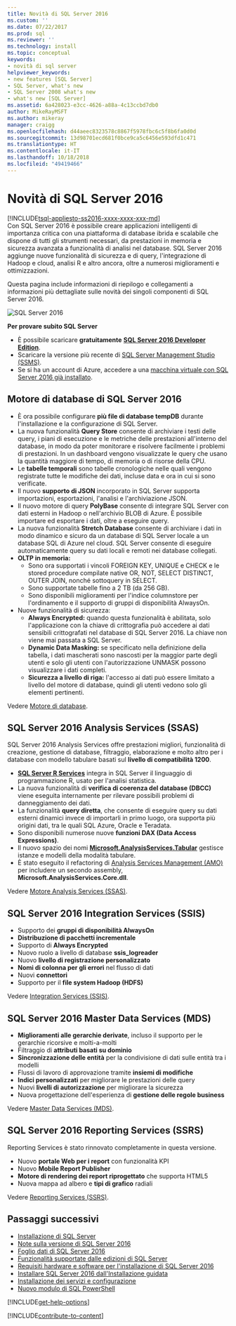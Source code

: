```yaml
---
title: Novità di SQL Server 2016
ms.custom: ''
ms.date: 07/22/2017
ms.prod: sql
ms.reviewer: ''
ms.technology: install
ms.topic: conceptual
keywords:
- novità di sql server
helpviewer_keywords:
- new features [SQL Server]
- SQL Server, what's new
- SQL Server 2008 what's new
- what's new [SQL Server]
ms.assetid: 6a428023-e3cc-4626-a88a-4c13ccbd7db0
author: MikeRayMSFT
ms.author: mikeray
manager: craigg
ms.openlocfilehash: d44aeec8323578c8867f5978fbc6c5f8b6fa0d0d
ms.sourcegitcommit: 13d98701ecd681f0bce9ca5c6456e593dfd1c471
ms.translationtype: HT
ms.contentlocale: it-IT
ms.lasthandoff: 10/18/2018
ms.locfileid: "49419466"
---
```

# <a name="whats-new-in-sql-server-2016"></a>Novità di SQL Server 2016
[!INCLUDE[tsql-appliesto-ss2016-xxxx-xxxx-xxx-md](../includes/tsql-appliesto-ss2016-xxxx-xxxx-xxx-md.md)]  
 Con SQL Server 2016 è possibile creare applicazioni intelligenti di importanza critica con una piattaforma di database ibrida e scalabile che dispone di tutti gli strumenti necessari, da prestazioni in memoria e sicurezza avanzata a funzionalità di analisi nel database. SQL Server 2016 aggiunge nuove funzionalità di sicurezza e di query, l'integrazione di Hadoop e cloud, analisi R e altro ancora, oltre a numerosi miglioramenti e ottimizzazioni. 

Questa pagina include informazioni di riepilogo e collegamenti a informazioni più dettagliate sulle novità dei singoli componenti di SQL Server 2016. 

![SQL Server 2016](../sql-server/media/sql-server-2016.png) 

 **Per provare subito SQL Server** 
- È possibile scaricare **gratuitamente** [**SQL Server 2016 Developer Edition**](https://www.microsoft.com/en-us/cloud-platform/sql-server-editions-developers).
- Scaricare la versione più recente di [SQL Server Management Studio (SSMS)](../ssms/download-sql-server-management-studio-ssms.md). 
- Se si ha un account di Azure, accedere a una [macchina virtuale con SQL Server 2016 già installato](https://azure.microsoft.com/marketplace/partners/microsoft/sqlserver2016sp1standardwindowsserver2016/).

## <a name="sql-server-2016-database-engine"></a>Motore di database di SQL Server 2016
- È ora possibile configurare **più file di database tempDB** durante l'installazione e la configurazione di SQL Server.
- La nuova funzionalità **Query Store** consente di archiviare i testi delle query, i piani di esecuzione e le metriche delle prestazioni all'interno del database, in modo da poter monitorare e risolvere facilmente i problemi di prestazioni. In un dashboard vengono visualizzate le query che usano la quantità maggiore di tempo, di memoria o di risorse della CPU.
- Le **tabelle temporali** sono tabelle cronologiche nelle quali vengono registrate tutte le modifiche dei dati, incluse data e ora in cui si sono verificate.
- Il nuovo **supporto di JSON** incorporato in SQL Server supporta importazioni, esportazioni, l'analisi e l'archiviazione JSON.
- Il nuovo motore di query **PolyBase** consente di integrare SQL Server con dati esterni in Hadoop o nell'archivio BLOB di Azure. È possibile importare ed esportare i dati, oltre a eseguire query.
- La nuova funzionalità **Stretch Database** consente di archiviare i dati in modo dinamico e sicuro da un database di SQL Server locale a un database SQL di Azure nel cloud. SQL Server consente di eseguire automaticamente query su dati locali e remoti nei database collegati. 
- **OLTP in memoria:** 
    - Sono ora supportati i vincoli FOREIGN KEY, UNIQUE e CHECK e le stored procedure compilate native OR, NOT, SELECT DISTINCT, OUTER JOIN, nonché sottoquery in SELECT.
    - Sono supportate tabelle fino a 2 TB (da 256 GB). 
    - Sono disponibili miglioramenti per l'indice columnstore per l'ordinamento e il supporto di gruppi di disponibilità AlwaysOn.
- Nuove funzionalità di sicurezza:
    - **Always Encrypted:** quando questa funzionalità è abilitata, solo l'applicazione con la chiave di crittografia può accedere ai dati sensibili crittografati nel database di SQL Server 2016. La chiave non viene mai passata a SQL Server.
    - **Dynamic Data Masking:** se specificato nella definizione della tabella, i dati mascherati sono nascosti per la maggior parte degli utenti e solo gli utenti con l'autorizzazione UNMASK possono visualizzare i dati completi.
    - **Sicurezza a livello di riga:** l'accesso ai dati può essere limitato a livello del motore di database, quindi gli utenti vedono solo gli elementi pertinenti. 

Vedere [Motore di database](../database-engine/configure-windows/what-s-new-in-sql-server-2016-database-engine.md).
## <a name="sql-server-2016-analysis-services-ssas"></a>SQL Server 2016 Analysis Services (SSAS)
SQL Server 2016 Analysis Services offre prestazioni migliori, funzionalità di creazione, gestione di database, filtraggio, elaborazione e molto altro per i database con modello tabulare basati sul **livello di compatibilità 1200**.
- **[SQL Server R Services](../advanced-analytics/r-services/what-s-new-in-sql-server-r-services.md)**  integra in SQL Server il linguaggio di programmazione R, usato per l'analisi statistica. 
- La nuova funzionalità di **verifica di coerenza del database (DBCC)** viene eseguita internamente per rilevare possibili problemi di danneggiamento dei dati.
- La funzionalità **query diretta**, che consente di eseguire query su dati esterni dinamici invece di importarli in primo luogo, ora supporta più origini dati, tra le quali SQL Azure, Oracle e Teradata. 
- Sono disponibili numerose nuove **funzioni DAX (Data Access Expressions)**.
- Il nuovo spazio dei nomi **[Microsoft.AnalysisServices.Tabular](http://msdn.microsoft.com/library/microsoft.analysisservices.tabular.aspx)** gestisce istanze e modelli della modalità tabulare. 
- È stato eseguito il refactoring di [Analysis Services Management (AMO)](http://msdn.microsoft.com/library/mt436122.aspx) per includere un secondo assembly, **Microsoft.AnalysisServices.Core.dll**.

Vedere [Motore Analysis Services (SSAS)](../analysis-services/what-s-new-in-analysis-services.md). 

## <a name="sql-server-2016-integration-services-ssis"></a>SQL Server 2016 Integration Services (SSIS)
- Supporto dei **gruppi di disponibilità AlwaysOn**
- **Distribuzione di pacchetti incrementale**
- Supporto di **Always Encrypted**
- Nuovo ruolo a livello di database **ssis_logreader**
- Nuovo **livello di registrazione personalizzato**
- **Nomi di colonna per gli errori** nel flusso di dati 
- Nuovi **connettori**
- Supporto per il **file system Hadoop (HDFS)**

Vedere [Integration Services (SSIS)](../integration-services/what-s-new-in-integration-services-in-sql-server-2016.md).

## <a name="sql-server-2016-master-data-services-mds"></a>SQL Server 2016 Master Data Services (MDS)
- **Miglioramenti alle gerarchie derivate**, incluso il supporto per le gerarchie ricorsive e molti-a-molti
- Filtraggio di **attributi basati su dominio**
- **Sincronizzazione delle entità** per la condivisione di dati sulle entità tra i modelli
- Flussi di lavoro di approvazione tramite **insiemi di modifiche**
- **Indici personalizzati** per migliorare le prestazioni delle query
- Nuovi **livelli di autorizzazione** per migliorare la sicurezza
- Nuova progettazione dell'esperienza di **gestione delle regole business**

Vedere [Master Data Services (MDS)](../master-data-services/what-s-new-in-master-data-services-mds.md).

## <a name="sql-server-2016-reporting-services-ssrs"></a>SQL Server 2016 Reporting Services (SSRS)
Reporting Services è stato rinnovato completamente in questa versione. 
- Nuovo **portale Web per i report** con funzionalità KPI
- Nuovo **Mobile Report Publisher**
- **Motore di rendering dei report riprogettato** che supporta HTML5 
- Nuova mappa ad albero e **tipi di grafico** radiali 

Vedere [Reporting Services (SSRS)](../reporting-services/what-s-new-in-sql-server-reporting-services-ssrs.md).

## <a name="next-steps"></a>Passaggi successivi   
- [Installazione di SQL Server](../database-engine/install-windows/installation-for-sql-server-2016.md)   
- [Note sulla versione di SQL Server 2016](../sql-server/sql-server-2016-release-notes.md) 
- [Foglio dati di SQL Server 2016](http://download.microsoft.com/download/C/5/3/C53C3AEF-653C-4598-8721-D522E8AC6A3A/SQL_Server_2016_Everything_Built-In_Datasheet_EN_US.pdf)
- [Funzionalità supportate dalle edizioni di SQL Server](https://msdn.microsoft.com/library/cc645993.aspx)
- [Requisiti hardware e software per l'installazione di SQL Server 2016](../sql-server/install/hardware-and-software-requirements-for-installing-sql-server.md)
- [Installare SQL Server 2016 dall'Installazione guidata](../database-engine/install-windows/install-sql-server-from-the-installation-wizard-setup.md)
- [Installazione dei servizi e configurazione](http://msdn.microsoft.com/library/6df72a78-6b36-4bc1-948e-04b4ebe46094)
- [Nuovo modulo di SQL PowerShell](https://blogs.technet.microsoft.com/dataplatforminsider/2016/06/30/sql-powershell-july-2016-update/)

[!INCLUDE[get-help-options](../includes/paragraph-content/get-help-options.md)]

[!INCLUDE[contribute-to-content](../includes/paragraph-content/contribute-to-content.md)]
